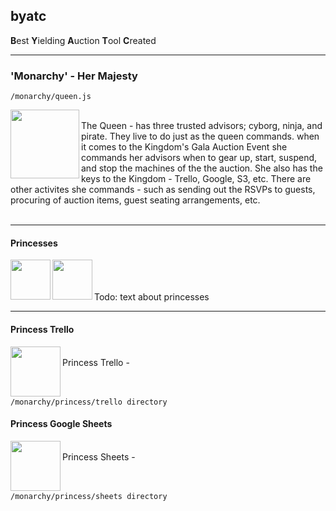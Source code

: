 ## byatc

**B**est **Y**ielding **A**uction **T**ool **C**reated

-----


### 'Monarchy' - Her Majesty
`/monarchy/queen.js`

 <img src="https://s3.amazonaws.com/potofcoffee2go/byatc/images/queen.svg" height="110" width="110" align="left">
 <br />The Queen -  has three trusted advisors; cyborg, ninja, and pirate. They live to do just as the queen commands.
 when it comes to the Kingdom's Gala Auction Event she commands her advisors when to gear up, start, suspend, and stop 
 the machines of the the auction. She also has the keys to the Kingdom - Trello, Google, S3, etc. 
 There are other activites she commands - such as sending out the RSVPs to guests,
 procuring of auction items, guest seating arrangements, etc.<br /><br />

-------

#### Princesses

<img src="https://s3.amazonaws.com/potofcoffee2go/byatc/images/princesstrello.svg" height="64" width="64" align="left"><img src="https://s3.amazonaws.com/potofcoffee2go/byatc/images/princesssheets.svg" height="64" width="64" align="left">
 
 <br /> <br /> <br /> Todo: text about princesses
 
-----

#### Princess Trello
 <img src="https://s3.amazonaws.com/potofcoffee2go/byatc/images/princesstrello.svg" height="80" width="80" align="left">
 <br />Princess Trello -  <br /><br /><br />

`/monarchy/princess/trello directory`


#### Princess Google Sheets
 <img src="https://s3.amazonaws.com/potofcoffee2go/byatc/images/princesssheets.svg" height="80" width="80" align="left">
 <br />Princess Sheets -  <br /><br /><br />

`/monarchy/princess/sheets directory`

